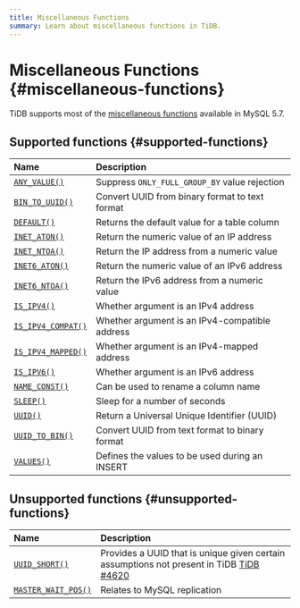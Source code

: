 ```yaml
---
title: Miscellaneous Functions
summary: Learn about miscellaneous functions in TiDB.
---
```


# Miscellaneous Functions {#miscellaneous-functions}

TiDB supports most of the [miscellaneous functions](https://dev.mysql.com/doc/refman/5.7/en/miscellaneous-functions.html) available in MySQL 5.7.

## Supported functions {#supported-functions}

| Name                                                                                                               | Description                                    |
| :----------------------------------------------------------------------------------------------------------------- | :--------------------------------------------- |
| [`ANY_VALUE()`](https://dev.mysql.com/doc/refman/5.7/en/miscellaneous-functions.html#function_any-value)           | Suppress `ONLY_FULL_GROUP_BY` value rejection  |
| [`BIN_TO_UUID()`](https://dev.mysql.com/doc/refman/8.0/en/miscellaneous-functions.html#function_bin-to-uuid)       | Convert UUID from binary format to text format |
| [`DEFAULT()`](https://dev.mysql.com/doc/refman/5.7/en/miscellaneous-functions.html#function_default)               | Returns the default value for a table column   |
| [`INET_ATON()`](https://dev.mysql.com/doc/refman/5.7/en/miscellaneous-functions.html#function_inet-aton)           | Return the numeric value of an IP address      |
| [`INET_NTOA()`](https://dev.mysql.com/doc/refman/5.7/en/miscellaneous-functions.html#function_inet-ntoa)           | Return the IP address from a numeric value     |
| [`INET6_ATON()`](https://dev.mysql.com/doc/refman/5.7/en/miscellaneous-functions.html#function_inet6-aton)         | Return the numeric value of an IPv6 address    |
| [`INET6_NTOA()`](https://dev.mysql.com/doc/refman/5.7/en/miscellaneous-functions.html#function_inet6-ntoa)         | Return the IPv6 address from a numeric value   |
| [`IS_IPV4()`](https://dev.mysql.com/doc/refman/5.7/en/miscellaneous-functions.html#function_is-ipv4)               | Whether argument is an IPv4 address            |
| [`IS_IPV4_COMPAT()`](https://dev.mysql.com/doc/refman/5.7/en/miscellaneous-functions.html#function_is-ipv4-compat) | Whether argument is an IPv4-compatible address |
| [`IS_IPV4_MAPPED()`](https://dev.mysql.com/doc/refman/5.7/en/miscellaneous-functions.html#function_is-ipv4-mapped) | Whether argument is an IPv4-mapped address     |
| [`IS_IPV6()`](https://dev.mysql.com/doc/refman/5.7/en/miscellaneous-functions.html#function_is-ipv6)               | Whether argument is an IPv6 address            |
| [`NAME_CONST()`](https://dev.mysql.com/doc/refman/5.7/en/miscellaneous-functions.html#function_name-const)         | Can be used to rename a column name            |
| [`SLEEP()`](https://dev.mysql.com/doc/refman/5.7/en/miscellaneous-functions.html#function_sleep)                   | Sleep for a number of seconds                  |
| [`UUID()`](https://dev.mysql.com/doc/refman/5.7/en/miscellaneous-functions.html#function_uuid)                     | Return a Universal Unique Identifier (UUID)    |
| [`UUID_TO_BIN()`](https://dev.mysql.com/doc/refman/8.0/en/miscellaneous-functions.html#function_uuid-to-bin)       | Convert UUID from text format to binary format |
| [`VALUES()`](https://dev.mysql.com/doc/refman/5.7/en/miscellaneous-functions.html#function_values)                 | Defines the values to be used during an INSERT |

## Unsupported functions {#unsupported-functions}

| Name                                                                                                                 | Description                                                                                                                            |
| :------------------------------------------------------------------------------------------------------------------- | :------------------------------------------------------------------------------------------------------------------------------------- |
| [`UUID_SHORT()`](https://dev.mysql.com/doc/refman/5.7/en/miscellaneous-functions.html#function_uuid-short)           | Provides a UUID that is unique given certain assumptions not present in TiDB [TiDB #4620](https://github.com/pingcap/tidb/issues/4620) |
| [`MASTER_WAIT_POS()`](https://dev.mysql.com/doc/refman/5.7/en/miscellaneous-functions.html#function_master-pos-wait) | Relates to MySQL replication                                                                                                           |
